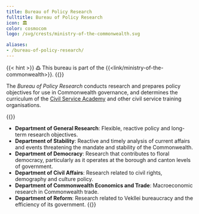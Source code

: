 ```yaml
---
title: Bureau of Policy Research
fulltitle: Bureau of Policy Research
icon: 🏛️
color: cosmocom
logo: /svg/crests/ministry-of-the-commonwealth.svg

aliases:
- /bureau-of-policy-research/
---
```

{{< hint >}}
߷ This bureau is part of the {{<link/ministry-of-the-commonwealth>}}.
{{</hint>}}

The *Bureau of Policy Research* conducts research and prepares policy objectives for use in Commonwealth governance, and determines the curriculum of the [Civil Service Academy](/civil-service-academy) and other civil service training organisations.

{{<hint panel>}}
* **Department of General Research**: Flexible, reactive policy and long-term research objectives.
* **Department of Stability**: Reactive and timely analysis of current affairs and events threatening the mandate and stability of the Commonwealth.
* **Department of Democracy**: Research that contributes to floral democracy, particularly as it operates at the borough and canton levels of government.
* **Department of Civil Affairs**: Research related to civil rights, demography and culture policy.
* **Department of Commonwealth Economics and Trade**: Macroeconomic research in Commonwealth trade.
* **Department of Reform**: Research related to Vekllei bureaucracy and the efficiency of its government.
{{</hint>}}